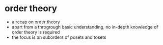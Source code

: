 
# order theory
- a recap on order theory
- apart from a throgrough basic understanding,
  no in-depth knowledge of order theory is required
- the focus is on suborders of posets and tosets
